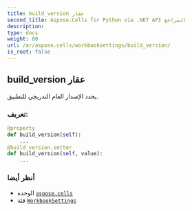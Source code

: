 ```yaml
---
title: build_version عقار
second_title: Aspose.Cells for Python via .NET API المراجع
description:
type: docs
weight: 80
url: /ar/aspose.cells/workbooksettings/build_version/
is_root: false
---
```

##  build_version عقار

يحدد الإصدار العام التدريجي للتطبيق.
###  تعريف:
```python
@property
def build_version(self):
    ...
@build_version.setter
def build_version(self, value):
    ...
```

###  أنظر أيضا
* الوحدة [`aspose.cells`](../../)
* فئة [`WorkbookSettings`](/cells/python-net/ar/aspose.cells/workbooksettings)
